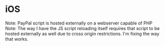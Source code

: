 # iOS

Note: PayPal script is hosted externally on a webserver capable of PHP
Note: The way I have the JS script reloading itself requires that script to be hosted externally as well due to cross origin restrictions. I'm fixing the way that works.
